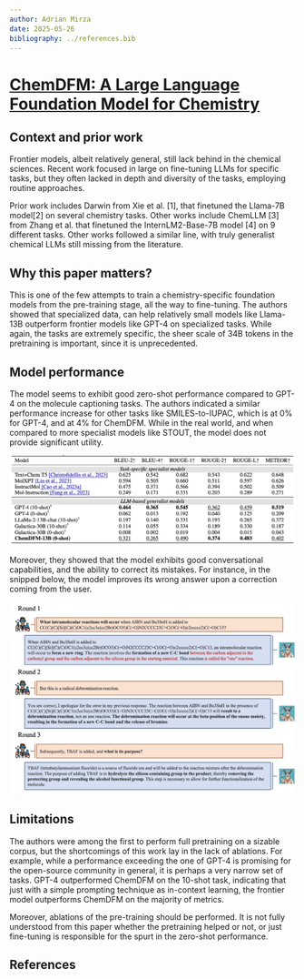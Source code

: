```yaml
---
author: Adrian Mirza
date: 2025-05-26
bibliography: ../references.bib
---
```

#  [ChemDFM: A Large Language Foundation Model for Chemistry](https://arxiv.org/pdf/2401.14818)

## Context and prior work

Frontier models, albeit relatively general, still lack behind in the chemical sciences. Recent work focused in large on fine-tuning LLMs for specific tasks, but they often lacked in depth and diversity of the tasks, employing routine approaches.

Prior work includes Darwin from Xie et al. [1], that finetuned the Llama-7B model[2] on several chemistry tasks. Other works include ChemLLM [3] from Zhang et al. that finetuned the InternLM2-Base-7B model [4] on 9 different tasks. Other works followed a similar line, with truly generalist chemical LLMs still missing from the literature.

## Why this paper matters?

This is one of the few attempts to train a chemistry-specific foundation models from the pre-training stage, all the way to fine-tuning. The authors showed that specialized data, can help relatively small models like Llama-13B outperform frontier models like GPT-4 on specialized tasks. While again, the tasks are extremely specific, the sheer scale of 34B tokens in the pretraining is important, since it is unprecedented.

## Model performance

The model seems to exhibit good zero-shot performance compared to GPT-4 on the molecule captioning tasks. The authors indicated a similar performance increase for other tasks like SMILES-to-IUPAC, which is at 0% for GPT-4, and at 4% for ChemDFM. While in the real world, and when compared to more specialist models like STOUT, the model does not provide significant utility.

![Model performance on the molecule captioning task. Star indicates reproduced results from Guo et al. [5]](./chemdfm/Figure%201.png)

Moreover, they showed that the model exhibits good conversational capabilities, and the ability to correct its mistakes. For instance, in the snipped below, the model improves its wrong answer upon a correction coming from the user. 

![An example of a model's capability to correct itself towards the right answer, after being pointed out as a wrong by the user.](./chemdfm/Figure%202.png)

## Limitations

The authors were among the first to perform full pretraining on a sizable corpus, but the shortcomings of this work lay in the lack of ablations. For example, while a performance exceeding the one of GPT-4 is promising for the open-source community in general, it is perhaps a very narrow set of tasks. GPT-4 outperformed ChemDFM on the 10-shot task, indicating that just with a simple prompting technique as in-context learning, the frontier model outperforms ChemDFM on the majority of metrics.

Moreover, ablations of the pre-training should be performed. It is not fully understood from this paper whether the pretraining helped or not, or just fine-tuning is responsible for the spurt in the zero-shot performance.

## References


